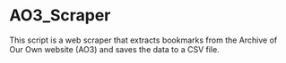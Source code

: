 # AO3_Scraper
This script is a web scraper that extracts bookmarks from the Archive of Our Own website (AO3) and saves the data to a CSV file.
